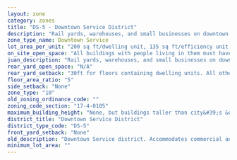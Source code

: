 ```yaml
---
layout: zone
category: zones
title: "DS-5 - Downtown Service District"
description: "Rail yards, warehouses, and small businesses on downtown's periphery."
zone_type_name: Downtown Service
lot_area_per_unit: "200 sq ft/dwelling unit, 135 sq ft/efficiency unit, 100 sq ft/SRO unit"
on_site_open_space: "All buildings with people living in them must have at least 36 sq ft of on-site open space per dwelling unit. (See 17-4-0410-A)"
juan_description: "Rail yards, warehouses, and small businesses on downtown&#39;s periphery."
rear_yard_open_space: "N/A"
rear_yard_setback: "30ft for floors containing dwelling units. All others, none."
floor_area_ratio: "5"
side_setback: "None"
zone_type: "10"
old_zoning_ordinance_code: ""
zoning_code_section: "17-4-0105"
maximum_building_height: "None, but buildings taller than city&#39;s &quot;building height thresholds&quot; require Planned Development review."
district_title: "Downtown Service District"
district_type_code: "DS-5"
front_yard_setback: "None"
old_description: "Downtown Service district. Accommodates commercial and service uses that are essential for the livelihood of businesses and residents of the downtown area and surrounding neighborhoods."
minimum_lot_area: ""
---
```

